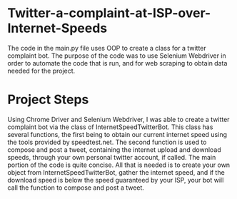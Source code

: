 # Twitter-a-complaint-at-ISP-over-Internet-Speeds
The code in the main.py file uses OOP to create a class for a twitter complaint bot. The purpose of the code was to use Selenium Webdriver in order to automate the code that is run, and for web scraping to obtain data needed for the project.
# Project Steps
Using Chrome Driver and Selenium Webdriver, I was able to create a twitter complaint bot via the class of InternetSpeedTwitterBot. This class has several functions, the first being to obtain our current internet speed using the tools provided by speedtest.net. The second function is used to compose and post a tweet, containing the internet upload and download speeds, through your own personal twitter account, if called.
The main portion of the code is quite concise. All that is needed is to create your own object from InternetSpeedTwitterBot, gather the internet speed, and if the download speed is below the speed guaranteed by your ISP, your bot will call the function to compose and post a tweet.
